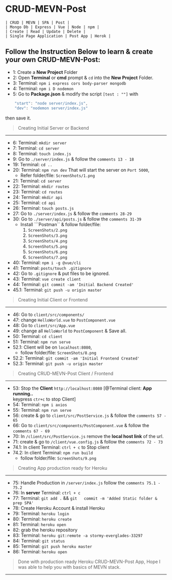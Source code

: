 # CRUD-MEVN-Post
```
| CRUD | MEVN | SPA | Post |
| Mongo Db | Express | Vue | Node | npm |
| Create | Read | Update | Delete |
| Single Page Application | Post App | Herok |
```

## Follow the Instruction Below to learn & create your own CRUD-MEVN-Post:

* 1: Create a **New Project** Folder
* 2: Open **Terminal** or **cmd** prompt & ```cd``` into the **New Project** Folder.
* 3: Terminal: ```npm i express cors body-parser mongodb```
* 4: Terminal: ```npm i D nodemon```
* 5: Go to **Package.json** & modify the script ```[test : ""]``` with
```javascript
    "start": "node server/index.js",
    "dev": "nodemon server/index.js"
```
then save it.

>Creating Initial Server or Backend
---

* 6: Terminal: ```mkdir server```
* 7: Terminal: ```cd server```
* 8: Terminal: ```touch index.js```
* 9: Go to ```./server/index.js``` & follow the ```comments 13 - 18```
* 19:  Terminal: ```cd ..```
* 20: Terminal: ```npm run dev```
        That will start the server on ```Port 5000```, 
  - Refer folder/file: ```ScreenShots/1.png```
* 21: Terminal: ```cd server```
* 22: Terminal: ```mkdir routes```
* 23: Terminal: ```cd routes```
* 24: Terminal: ```mkdir api```
* 25: Terminal: ```cd api```
* 26: Terminal: ```touch posts.js```
* 27: Go to ```./server/index.js``` & follow the ```comments 28-29```
* 30: Go to ```./server/api/posts.js``` & follow the ```comments 31-39```
  - Install ```Postman`` & follow folder/file:
    1.  ```ScreenShots/2.png```
    1.  ```ScreenShots/3.png```
    1.  ```ScreenShots/4.png```
    1.  ```ScreenShots/5.png```
    1.  ```ScreenShots/6.png```
    1.  ```ScreenShots/7.png```
* 40: Terminal: ```npm i -g @vue/cli```
* 41: Terminal: ```posts/touch .gitignore```
* 42: Go to ```.gitignore``` & put files to be ignored.
* 43: Terminal: ```vue create client```
* 44: Terminal: ```git commit -am 'Initial Backend Created'```
* 45.1: Terminal: ```git push -u origin master```

>Creating Initial Client or Frontend
---

* 46: Go to ```client/src/components/```
* 47: change ```HelloWorld.vue``` to ```PostComponent.vue```
* 48: Go to ```client/src/App.vue```
* 49: change all ```HelloWorld``` to ```PostComponent``` & Save all.
* 50: Terminal: ```cd client```
* 51: Terminal: ```npm run serve```
* 52.1: Client will be on ```localhost:8080```,
  - follow folder/file: ```ScreenShots/8.png```
* 52.2: Terminal: ```git commit -am 'Initial Frontend Created'```
* 52.3: Terminal: ```git push -u origin master```
 
>Creating CRUD-MEVN-Post Client / Frontend
---

* 53: Stop the **Client** ```http://localhost:8080``` [@Terminal client: **App running..**  
keypress ```ctr+c``` to stop Client]
* 54: Terminal: ```npm i axios```
* 55: Terminal: ```npm run serve```
* 56: create & go to ```client/src/PostService.js``` & follow the ```comments 57 - 65```
* 66: Go to ```client/src/components/PostComponent.vue``` & follow the ```comments 67 - 69```
* 70: In ```/client/src/PostService.js``` remove the **local host link** of the url.
* 71: create & go to ```/client/vue.config.js``` & follow the ```comments 72 - 73```
* 74.1: In client Terminal: ```ctrl + c``` to Stop client
* 74.2: In client Terminal: ```npm run build```
  - follow folder/file: ```ScreenShots/9.png```

>Creating App production ready for Heroku
---

* 75: Handle Production in ```/server/index.js``` follow the ```comments 75.1 - 75.2```
* 76: In **server** Terminal: ```ctrl + c```
* 77: Terminal: ```git add .``` && ```git   commit -m 'Added Static folder & prep SPA'```
* 78: Create Heroku Account & install Heroku
* 79: Terminal: ```heroku login```
* 80: Terminal: ```heroku create```
* 81: Terminal: ```heroku open```
* 82: grab the heroku repository
* 83: Terminal: ```heroku git:remote -a stormy-everglades-33297```
* 84: Terminal: ```git status```
* 85: Terminal: ```git push heroku master```
* 86: Terminal: ```heroku open```

>Done with production ready Heroku CRUD-MEVN-Post App, Hope I was able to help you with basics of MEVN stack.
---